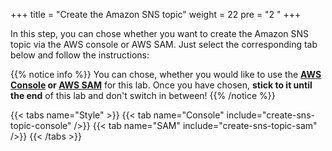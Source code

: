+++
title = "Create the Amazon SNS topic"
weight = 22
pre = "2 "
+++

In this step, you can chose whether you want to create the Amazon SNS topic via the AWS console or AWS SAM. Just select the corresponding tab below and follow the instructions:

{{% notice info %}}
You can chose, whether you would like to use the **[AWS Console](https://console.aws.amazon.com) or [AWS SAM](https://aws.amazon.com/serverless/sam/)** for this lab. Once you have chosen, **stick to it until the end** of this lab and don't switch in between!
{{% /notice %}}

{{< tabs name="Style" >}}
{{< tab name="Console" include="create-sns-topic-console" />}}
{{< tab name="SAM" include="create-sns-topic-sam" />}}
{{< /tabs >}}
